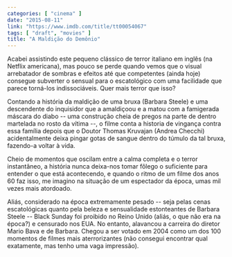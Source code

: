 ```yaml
---
categories: [ "cinema" ]
date: "2015-08-11"
link: "https://www.imdb.com/title/tt00054067"
tags: [ "draft", "movies" ]
title: "A Maldição do Demônio"
---
```

Acabei assistindo este pequeno clássico de terror italiano em inglês (na Netflix americana), mas pouco se perde quando vemos que o visual arrebatador de sombras e efeitos até que competentes (ainda hoje) consegue subverter o sensual para o escatológico com uma facilidade que parece torná-los indissociáveis. Quer mais terror que isso?

Contando a história da maldição de uma bruxa (Barbara Steele) e uma descendente do inquisidor que a amaldiçoou e a matou com a famigerada máscara do diabo -- uma construção cheia de pregos na parte de dentro martelada no rosto da vítima --, o filme conta a historia de vingança contra essa família depois que o Doutor Thomas Kruvajan (Andrea Checchi) acidentalmente deixa pingar gotas de sangue dentro do túmulo da tal bruxa, fazendo-a voltar à vida.

Cheio de momentos que oscilam entre a calma completa e o terror instantâneo, a história nunca deixa-nos tomar fôlego o suficiente para entender o que está acontecendo, e quando o ritmo de um filme dos anos 60 faz isso, me imagino na situação de um espectador da época, umas mil vezes mais atordoado.

Aliás, considerado na época extremamente pesado -- seja pelas cenas escatológicas quanto pela beleza e sensualidade estonteantes de Barbara Steele -- Black Sunday foi proibido no Reino Unido (aliás, o que não era na época?) e censurado nos EUA. No entanto, alavancou a carreira do diretor Mario Bava e de Barbara. Chegou a ser votado em 2004 como um dos 100 momentos de filmes mais aterrorizantes (não consegui encontrar qual exatamente, mas tenho uma vaga impressão).
